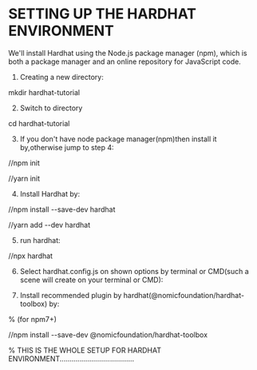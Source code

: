 # SETTING UP THE HARDHAT ENVIRONMENT

We'll install Hardhat using the Node.js package manager (npm), which is both a package manager and an online repository
for JavaScript code.

1. Creating a new directory:

mkdir hardhat-tutorial

2. Switch to directory

cd hardhat-tutorial

3. If you don't have node package manager(npm)then install it by,otherwise jump to step 4:

<!-- (for npm7+ and npm6) -->

//npm init

<!-- (for yarn) -->

//yarn init

4. Install Hardhat by:

<!-- (for npm7 + and npm6) -->

//npm install --save-dev hardhat 

<!-- (for yarn) -->

//yarn add --dev hardhat 

5. run hardhat:

//npx hardhat

6. Select hardhat.config.js on shown options by terminal or CMD(such a scene will create on your terminal or CMD):


7. Install recommended plugin by hardhat(@nomicfoundation/hardhat-toolbox) by:

% (for npm7+)

//npm install --save-dev @nomicfoundation/hardhat-toolbox


% THIS IS THE WHOLE SETUP FOR HARDHAT ENVIRONMENT.....................................